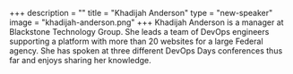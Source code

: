 +++
description = ""
title = "Khadijah Anderson"
type = "new-speaker"
image = "khadijah-anderson.png"
+++
Khadijah Anderson is a manager at Blackstone Technology Group. She leads a team of DevOps engineers supporting a platform with more than 20 websites for a large Federal agency. She has spoken at three different DevOps Days conferences thus far and enjoys sharing her knowledge.